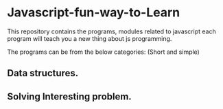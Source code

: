 # Javascript-fun-way-to-Learn
This repository contains the programs, modules related to javascript each program will teach you a new thing about js programming.

The programs can be from the below categories: (Short and simple)
<h2>Data structures.<h2>
Solving Interesting problem.
